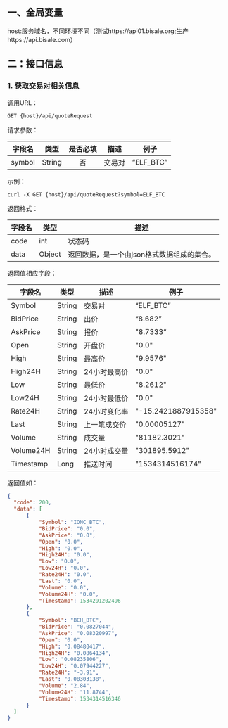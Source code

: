 ## 一、全局变量
   host:服务域名，不同环境不同（测试https://api01.bisale.org;生产https://api.bisale.com）  
## 二：接口信息  
 
### 1. 获取交易对相关信息  
 
调用URL：

```
GET {host}/api/quoteRequest
```

请求参数：  

字段名|类型|是否必填|描述|例子
---|---|:---:|---|---|
symbol|String|否|交易对|“ELF_BTC”

示例：
```
curl -X GET {host}/api/quoteRequest?symbol=ELF_BTC
```

返回格式：  

字段名|类型|描述
---|---|---
code|int|状态码
data|Object|返回数据，是一个由json格式数据组成的集合。  
返回值相应字段：  

字段名|类型|描述|例子
---|---|---|---
Symbol|String|交易对|“ELF_BTC”
BidPrice|String|出价|“8.682”
AskPrice|String|报价|"8.7333“
Open|String|开盘价|"0.0"
High|String|最高价|"9.9576"
High24H|String|24小时最高价|"0.0"
Low|String|最低价|"8.2612"
Low24H|String|24小时最低价|"0.0"
Rate24H|String|24小时变化率|"-15.2421887915358"
Last|String|上一笔成交价|"0.00005127"
Volume|String|成交量|"81182.3021"
Volume24H|String|24小时成交量|"301895.5912"
Timestamp|Long|推送时间|"1534314516174"

返回值如：  

````json
{
  "code": 200,
  "data": [
      {
          "Symbol": "IONC_BTC",
          "BidPrice": "0.0",
          "AskPrice": "0.0",
          "Open": "0.0",
          "High": "0.0",
          "High24H": "0.0",
          "Low": "0.0",
          "Low24H": "0.0",
          "Rate24H": "0.0",
          "Last": "0.0",
          "Volume": "0.0",
          "Volume24H": "0.0",
          "Timestamp": 1534291202496
      },
      {
          "Symbol": "BCH_BTC",
          "BidPrice": "0.0827044",
          "AskPrice": "0.08320997",
          "Open": "0.0",
          "High": "0.08480417",
          "High24H": "0.0864134",
          "Low": "0.08235806",
          "Low24H": "0.07944227",
          "Rate24H": "-3.91",
          "Last": "0.08303138",
          "Volume": "2.84",
          "Volume24H": "11.8744",
          "Timestamp": 1534314516346
      }
  ]
}
````  
